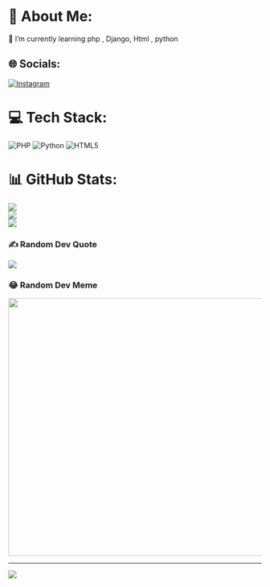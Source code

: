 # 💫 About Me:
🌱 I’m currently learning php , Django, Html , python


## 🌐 Socials:
[![Instagram](https://img.shields.io/badge/Instagram-%23E4405F.svg?logo=Instagram&logoColor=white)](https://instagram.com/AmirSina1232) 

# 💻 Tech Stack:
![PHP](https://img.shields.io/badge/php-%23777BB4.svg?style=for-the-badge&logo=php&logoColor=white) ![Python](https://img.shields.io/badge/python-3670A0?style=for-the-badge&logo=python&logoColor=ffdd54) ![HTML5](https://img.shields.io/badge/html5-%23E34F26.svg?style=for-the-badge&logo=html5&logoColor=white)
# 📊 GitHub Stats:
![](https://github-readme-stats.vercel.app/api?username=Sina1232&theme=dark&hide_border=false&include_all_commits=false&count_private=false)<br/>
![](https://github-readme-streak-stats.herokuapp.com/?user=Sina1232&theme=dark&hide_border=false)<br/>
![](https://github-readme-stats.vercel.app/api/top-langs/?username=Sina1232&theme=dark&hide_border=false&include_all_commits=false&count_private=false&layout=compact)

### ✍️ Random Dev Quote
![](https://quotes-github-readme.vercel.app/api?type=horizontal&theme=radical)

### 😂 Random Dev Meme
<img src="https://random-memer.herokuapp.com/" width="512px"/>

---
[![](https://visitcount.itsvg.in/api?id=Sina1232&icon=0&color=0)](https://visitcount.itsvg.in)
